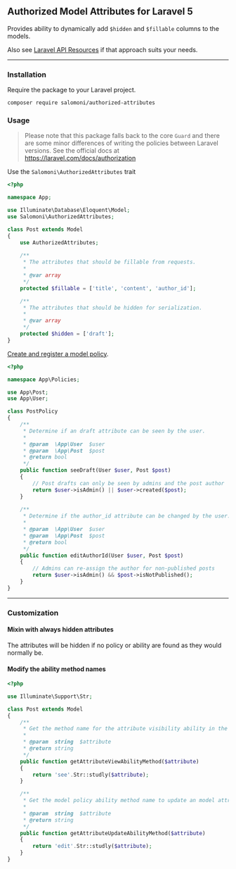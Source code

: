 ## Authorized Model Attributes for Laravel 5

Provides ability to dynamically add `$hidden` and `$fillable` columns to the models.

Also see [Laravel API Resources](https://laravel.com/docs/eloquent-resources#conditional-attributes) if that approach suits your needs.

<hr>

### Installation

Require the package to your Laravel project.

```
composer require salomoni/authorized-attributes
```

### Usage

> Please note that this package falls back to the core `Guard` and there are some minor differences of writing the policies between Laravel versions. See the official docs at https://laravel.com/docs/authorization

Use the `Salomoni\AuthorizedAttributes` trait

```php
<?php

namespace App;

use Illuminate\Database\Eloquent\Model;
use Salomoni\AuthorizedAttributes;

class Post extends Model
{
    use AuthorizedAttributes;
    
    /**
     * The attributes that should be fillable from requests.
     *
     * @var array
     */
    protected $fillable = ['title', 'content', 'author_id'];

    /**
     * The attributes that should be hidden for serialization.
     *
     * @var array
     */
    protected $hidden = ['draft'];
}
```

[Create and register a model policy](https://laravel.com/docs/authorization#creating-policies).

```php
<?php

namespace App\Policies;

use App\Post;
use App\User;

class PostPolicy
{
    /**
     * Determine if an draft attribute can be seen by the user.
     *
     * @param  \App\User  $user
     * @param  \App\Post  $post
     * @return bool
     */
    public function seeDraft(User $user, Post $post)
    {
    	// Post drafts can only be seen by admins and the post author
        return $user->isAdmin() || $user->created($post);
    }
    
    /**
     * Determine if the author_id attribute can be changed by the user.
     *
     * @param  \App\User  $user
     * @param  \App\Post  $post
     * @return bool
     */
    public function editAuthorId(User $user, Post $post)
    {
    	// Admins can re-assign the author for non-published posts
        return $user->isAdmin() && $post->isNotPublished();
    }
}
```

<hr>

### Customization

#### Mixin with always hidden attributes

The attributes will be hidden if no policy or ability are found as they would normally be.

#### Modify the ability method names

```php
<?php

use Illuminate\Support\Str;

class Post extends Model
{
    /**
     * Get the method name for the attribute visibility ability in the model policy.
     *
     * @param  string  $attribute
     * @return string
     */
    public function getAttributeViewAbilityMethod($attribute)
    {
        return 'see'.Str::studly($attribute);
    }

    /**
     * Get the model policy ability method name to update an model attribute.
     *
     * @param  string  $attribute
     * @return string
     */
    public function getAttributeUpdateAbilityMethod($attribute)
    {
        return 'edit'.Str::studly($attribute);
    }
}
```
